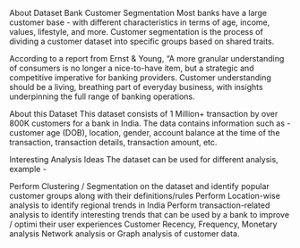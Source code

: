 About Dataset
Bank Customer Segmentation
Most banks have a large customer base - with different characteristics in terms of age, income, values, lifestyle, and more. Customer segmentation is the process of dividing a customer dataset into specific groups based on shared traits.

According to a report from Ernst & Young, “A more granular understanding of consumers is no longer a nice-to-have item, but a strategic and competitive imperative for banking providers. Customer understanding should be a living, breathing part of everyday business, with insights underpinning the full range of banking operations.

About this Dataset
This dataset consists of 1 Million+ transaction by over 800K customers for a bank in India. The data contains information such as - customer age (DOB), location, gender, account balance at the time of the transaction, transaction details, transaction amount, etc.

Interesting Analysis Ideas
The dataset can be used for different analysis, example -

Perform Clustering / Segmentation on the dataset and identify popular customer groups along with their definitions/rules
Perform Location-wise analysis to identify regional trends in India
Perform transaction-related analysis to identify interesting trends that can be used by a bank to improve / optimi their user experiences
Customer Recency, Frequency, Monetary analysis
Network analysis or Graph analysis of customer data.
